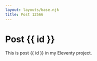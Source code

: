 ```yaml
---
layout: layouts/base.njk
title: Post 12566
---
```


# Post {{ id }}

This is post {{ id }} in my Eleventy project.
